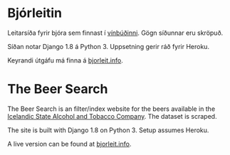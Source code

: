 # Bjórleitin

Leitarsíða fyrir bjóra sem finnast í [vínbúðinni](http://www.vinbudin.is/).
Gögn síðunnar eru skröpuð.

Síðan notar Django 1.8 á Python 3. Uppsetning gerir ráð fyrir Heroku.

Keyrandi útgáfu má finna á [bjorleit.info](http://bjorleit.info/).

# The Beer Search

The Beer Search is an filter/index website for the beers available in the [Icelandic State Alcohol and Tobacco Company](http://www.vinbudin.is/). The dataset is scraped.

The site is built with Django 1.8 on Python 3. Setup assumes Heroku.

A live version can be found at [bjorleit.info](http://bjorleit.info/).